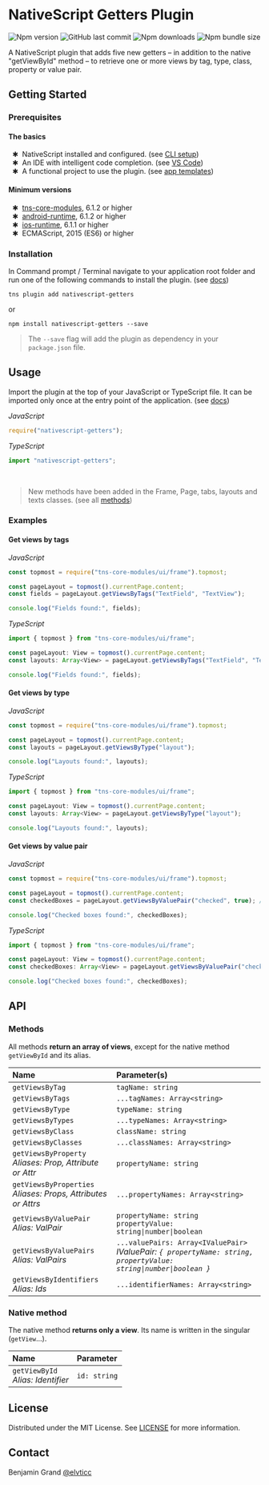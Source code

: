 # NativeScript Getters Plugin

![Npm version](https://img.shields.io/npm/v/nativescript-getters)
![GitHub last commit](https://img.shields.io/github/last-commit/elvticc/nativescript-getters)
![Npm downloads](https://img.shields.io/npm/dw/nativescript-getters)
![Npm bundle size](https://img.shields.io/bundlephobia/min/nativescript-getters)

A NativeScript plugin that adds five new getters – in addition to the native "getViewById" method – to retrieve one or more views by tag, type, class, property or value pair.

## Getting Started

### Prerequisites

#### The basics

&#160;&#160;&#10033;&#160;&#160;NativeScript installed and configured. (see [CLI setup](https://docs.nativescript.org/start/quick-setup)) <br>
&#160;&#160;&#10033;&#160;&#160;An IDE with intelligent code completion. (see [VS Code](https://www.nativescript.org/nativescript-for-visual-studio-code)) <br>
&#160;&#160;&#10033;&#160;&#160;A functional project to use the plugin. (see [app templates](https://docs.nativescript.org/app-templates/app-templates)) 

#### Minimum versions

&#160;&#160;&#10033;&#160;&#160;[tns-core-modules](https://docs.nativescript.org/releases/upgrade-instructions#upgrading-tns-modules), 6.1.2 or higher <br>
&#160;&#160;&#10033;&#160;&#160;[android-runtime](https://docs.nativescript.org/releases/upgrade-instructions#upgrading-platforms), 6.1.2 or higher <br>
&#160;&#160;&#10033;&#160;&#160;[ios-runtime](https://docs.nativescript.org/releases/upgrade-instructions#upgrading-platforms), 6.1.1 or higher <br>
&#160;&#160;&#10033;&#160;&#160;ECMAScript, 2015 (ES6) or higher

### Installation

In Command prompt / Terminal navigate to your application root folder and run one of the following commands to install the plugin. (see [docs](https://docs.nativescript.org/core-concepts/plugins))

```shell
tns plugin add nativescript-getters
```

or

```shell
npm install nativescript-getters --save
```

> The `--save` flag will add the plugin as dependency in your `package.json` file.

## Usage

Import the plugin at the top of your JavaScript or TypeScript file. It can be imported only once at the entry point of the application. (see [docs](https://docs.nativescript.org/core-concepts/application-architecture#entry-point))

_JavaScript_

```javascript
require("nativescript-getters");
```

_TypeScript_

```typescript
import "nativescript-getters";
```
<br>

> New methods have been added in the Frame, Page, tabs, layouts and texts classes. (see all [methods](#methods))

### Examples

#### Get views by tags

_JavaScript_

```javascript
const topmost = require("tns-core-modules/ui/frame").topmost;

const pageLayout = topmost().currentPage.content;
const fields = pageLayout.getViewsByTags("TextField", "TextView");

console.log("Fields found:", fields);
```

_TypeScript_

```typescript
import { topmost } from "tns-core-modules/ui/frame";

const pageLayout: View = topmost().currentPage.content;
const layouts: Array<View> = pageLayout.getViewsByTags("TextField", "TextView");

console.log("Fields found:", fields);
```

#### Get views by type

_JavaScript_

```javascript
const topmost = require("tns-core-modules/ui/frame").topmost;

const pageLayout = topmost().currentPage.content;
const layouts = pageLayout.getViewsByType("layout");

console.log("Layouts found:", layouts);
```

_TypeScript_

```typescript
import { topmost } from "tns-core-modules/ui/frame";

const pageLayout: View = topmost().currentPage.content;
const layouts: Array<View> = pageLayout.getViewsByType("layout");

console.log("Layouts found:", layouts);
```

#### Get views by value pair

_JavaScript_

```javascript
const topmost = require("tns-core-modules/ui/frame").topmost;

const pageLayout = topmost().currentPage.content;
const checkedBoxes = pageLayout.getViewsByValuePair("checked", true); // or "true"

console.log("Checked boxes found:", checkedBoxes);
```

_TypeScript_

```typescript
import { topmost } from "tns-core-modules/ui/frame";

const pageLayout: View = topmost().currentPage.content;
const checkedBoxes: Array<View> = pageLayout.getViewsByValuePair("checked", true); // or "true"

console.log("Checked boxes found:", checkedBoxes);
```

## API

### Methods

All methods **return an array of views**, except for the native method `getViewById` and its alias.

Name | Parameter(s)
:--- | :-----------
`getViewsByTag` | `tagName: string`
`getViewsByTags` | `...tagNames: Array<string>`
`getViewsByType` | `typeName: string`
`getViewsByTypes` | `...typeNames: Array<string>`
`getViewsByClass` | `className: string`
`getViewsByClasses` | `...classNames: Array<string>`
`getViewsByProperty` <br> _Aliases: Prop, Attribute or Attr_ | `propertyName: string`
`getViewsByProperties` <br> _Aliases: Props, Attributes or Attrs_ | `...propertyNames: Array<string>`
`getViewsByValuePair` <br> _Alias: ValPair_ | `propertyName: string` <br> `propertyValue: string\|number\|boolean`
`getViewsByValuePairs` <br> _Alias: ValPairs_ | `...valuePairs: Array<IValuePair>` <br> _IValuePair: `{ propertyName: string, propertyValue: string\|number\|boolean }`_
`getViewsByIdentifiers` <br> _Alias: Ids_ | `...identifierNames: Array<string>`

### Native method

The native method **returns only a view**. Its name is written in the singular (`getView`...).

Name | Parameter
:--- | :--------
`getViewById` <br> _Alias: Identifier_ | `id: string`

## License

Distributed under the MIT License. See [LICENSE](https://github.com/elvticc/nativescript-getters/blob/master/LICENSE) for more information.

## Contact

Benjamin Grand [@elvticc](https://twitter.com/elvticc)
